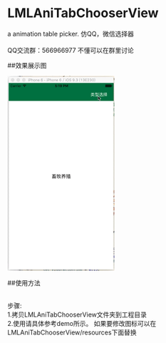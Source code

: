 # LMLAniTabChooserView
a animation table picker.  仿QQ，微信选择器   
<br>QQ交流群：566966977   不懂可以在群里讨论

##效果展示图

![img](https://github.com/liaodalin19903/LMLAniTabChooserView/blob/master/LMLAniTabChooserView.gif)

##使用方法

<br>
步骤:<br>
1.拷贝LMLAniTabChooserView文件夹到工程目录<br>
2.使用请具体参考demo所示。
如果要修改图标可以在LMLAniTabChooserView/resources下面替换


